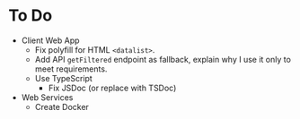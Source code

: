 # To Do

- Client Web App
    - Fix polyfill for HTML `<datalist>`.
    - Add API `getFiltered` endpoint as fallback, explain why I use it only to meet requirements.
    - Use TypeScript
        - Fix JSDoc (or replace with TSDoc)
- Web Services
    - Create Docker